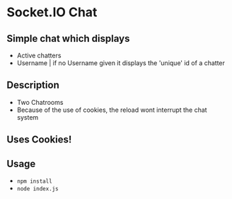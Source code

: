 # Socket.IO Chat

## Simple chat which displays
* Active chatters
* Username | if no Username given it displays the 'unique' id of a chatter

## Description

* Two Chatrooms
* Because of the use of cookies, the reload wont interrupt the chat system

## Uses Cookies!

## Usage
 * `npm install`
 * `node index.js`
